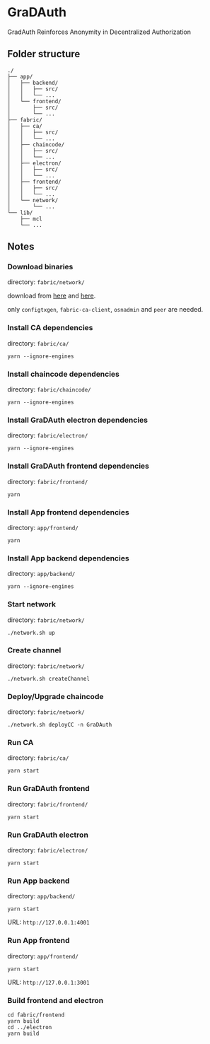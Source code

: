 # GraDAuth

GradAuth Reinforces Anonymity in Decentralized Authorization

## Folder structure

```
./
├── app/
│   ├── backend/
│   │   ├── src/
│   │   └── ...
│   └── frontend/
│       ├── src/
│       └── ...
├── fabric/
│   ├── ca/
│   │   ├── src/
│   │   └── ...
│   ├── chaincode/
│   │   ├── src/
│   │   └── ...
│   ├── electron/
│   │   ├── src/
│   │   └── ...
│   ├── frontend/
│   │   ├── src/
│   │   └── ...
│   └── network/
│       └── ...
└── lib/
    ├── mcl
    └── ...

```

## Notes

### Download binaries

directory: `fabric/network/`

download from [here](https://github.com/hyperledger/fabric/releases) and [here](https://github.com/hyperledger/fabric-ca/releases).

only `configtxgen`, `fabric-ca-client`, `osnadmin` and `peer` are needed.

### Install CA dependencies

directory: `fabric/ca/`

```shell
yarn --ignore-engines
```

### Install chaincode dependencies

directory: `fabric/chaincode/`

```shell
yarn --ignore-engines
```

### Install GraDAuth electron dependencies

directory: `fabric/electron/`

```shell
yarn --ignore-engines
```

### Install GraDAuth frontend dependencies

directory: `fabric/frontend/`

```shell
yarn
```

### Install App frontend dependencies

directory: `app/frontend/`

```shell
yarn
```

### Install App backend dependencies

directory: `app/backend/`

```shell
yarn --ignore-engines
```

### Start network

directory: `fabric/network/`

```shell
./network.sh up
```

### Create channel

directory: `fabric/network/`

```shell
./network.sh createChannel
```

### Deploy/Upgrade chaincode

directory: `fabric/network/`

```shell
./network.sh deployCC -n GraDAuth
```

### Run CA

directory: `fabric/ca/`

```shell
yarn start
```

### Run GraDAuth frontend

directory: `fabric/frontend/`

```shell
yarn start
```

### Run GraDAuth electron

directory: `fabric/electron/`

```shell
yarn start
```

### Run App backend

directory: `app/backend/`

```shell
yarn start
```

URL: `http://127.0.0.1:4001`

### Run App frontend

directory: `app/frontend/`

```shell
yarn start
```

URL: `http://127.0.0.1:3001`

### Build frontend and electron

```shell
cd fabric/frontend
yarn build
cd ../electron
yarn build
```